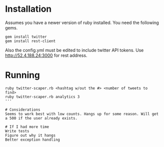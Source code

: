 # Installation
Assumes you have a newer version of ruby installed. You need the following gems.
```
gem install twitter
gem install rest-client
```
Also the config.yml must be edited to include twitter API tokens. Use http://52.4.188.24:3000 for rest address. 

# Running
```
ruby twitter-scaper.rb <hashtag w/out the #> <number of tweets to find>
ruby twitter-scaper.rb analytics 3
'''

# Considerations
Seems to work best with low counts. Hangs up for some reason. Will get a 500 if the user already exists. 

# If I had more time
Write tests
Figure out why it hangs
Better exception handling





